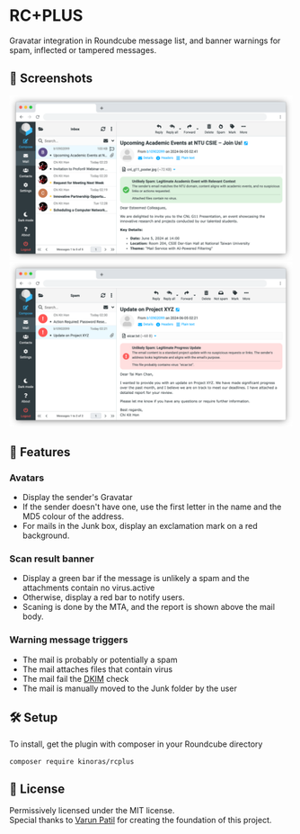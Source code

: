 # RC+PLUS

Gravatar integration in Roundcube message list, and banner warnings for spam, inflected or tampered messages.

## 📸 Screenshots

 <img src="screenshots/inboxf.png" alt="Spam Email" width="600"/>
 <img src="screenshots/junkf.png" alt="SPF failing Email" width="600"/>

## 🚀 Features

### Avatars

-   Display the sender's Gravatar
-   If the sender doesn't have one, use the first letter in the name and the MD5 colour of the address.
-   For mails in the Junk box, display an exclamation mark on a red background.

### Scan result banner

-   Display a green bar if the message is unlikely a spam and the attachments contain no virus.active
-   Otherwise, display a red bar to notify users.
-   Scaning is done by the MTA, and the report is shown above the mail body.

### Warning message triggers

-   The mail is probably or potentially a spam
-   The mail attaches files that contain virus
-   The mail fail the [DKIM](https://www.cloudflare.com/en-gb/learning/dns/dns-records/dns-dkim-record/) check
-   The mail is manually moved to the Junk folder by the user

## 🛠 Setup

To install, get the plugin with composer in your Roundcube directory

```
composer require kinoras/rcplus
```

## 📝 License

Permissively licensed under the MIT license.  
Special thanks to [Varun Patil](https://github.com/pulsejet) for creating the foundation of this project.
